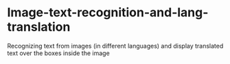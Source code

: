 # Image-text-recognition-and-lang-translation
Recognizing text from images (in different languages) and display translated text over the boxes inside the image
